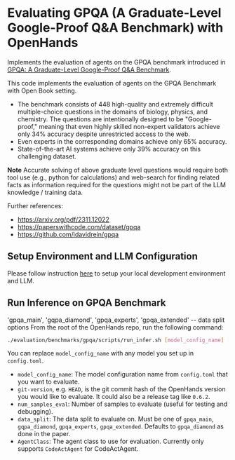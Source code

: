 # Evaluating GPQA (A Graduate-Level Google-Proof Q&A Benchmark) with OpenHands

Implements the evaluation of agents on the GPQA benchmark introduced in [GPQA: A Graduate-Level Google-Proof Q&A Benchmark](https://arxiv.org/abs/2308.07124).

This code implements the evaluation of agents on the GPQA Benchmark with Open Book setting.

- The benchmark consists of 448 high-quality and extremely difficult multiple-choice questions in the domains of biology, physics, and chemistry. The questions are intentionally designed to be "Google-proof," meaning that even highly skilled non-expert validators achieve only 34% accuracy despite unrestricted access to the web.
- Even experts in the corresponding domains achieve only 65% accuracy.
- State-of-the-art AI systems achieve only 39% accuracy on this challenging dataset.

**Note**
Accurate solving of above graduate level questions would require both tool use (e.g., python for calculations) and web-search for finding related facts as information required for the questions might not be part of the LLM knowledge / training data.

Further references:

- <https://arxiv.org/pdf/2311.12022>
- <https://paperswithcode.com/dataset/gpqa>
- <https://github.com/idavidrein/gpqa>

## Setup Environment and LLM Configuration

Please follow instruction [here](../../README.md#setup) to setup your local development environment and LLM.

## Run Inference on GPQA Benchmark

'gpqa_main', 'gqpa_diamond', 'gpqa_experts', 'gpqa_extended' -- data split options
From the root of the OpenHands repo, run the following command:

```bash
./evaluation/benchmarks/gpqa/scripts/run_infer.sh [model_config_name] [git-version] [num_samples_eval] [data_split] [AgentClass]
```

You can replace `model_config_name` with any model you set up in `config.toml`.

- `model_config_name`: The model configuration name from `config.toml` that you want to evaluate.
- `git-version`, e.g. `HEAD`, is the git commit hash of the OpenHands version you would
like to evaluate. It could also be a release tag like `0.6.2`.
- `num_samples_eval`: Number of samples to evaluate (useful for testing and debugging).
- `data_split`: The data split to evaluate on. Must be one of `gpqa_main`, `gqpa_diamond`, `gpqa_experts`, `gpqa_extended`. Defaults to `gpqa_diamond` as done in the paper.
- `AgentClass`: The agent class to use for evaluation. Currently only supports `CodeActAgent` for CodeActAgent.
